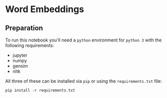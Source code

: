 # Word Embeddings

## Preparation

To run this notebook you'll need a `python` environment for `python 3` with the following requirements:

 - jupyter
 - numpy
 - gensim
 - nltk

All three of these can be installed via `pip` or using the `requirements.txt` file:

```pip install -r requirements.txt```


